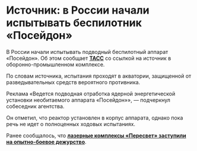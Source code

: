 Источник: в России начали испытывать беспилотник «Посейдон»
===========================================================

В России начали испытывать подводный беспилотный аппарат «Посейдон». Об этом сообщает [**ТАСС**](http://www.tass.ru/) со ссылкой на источник в оборонно-промышленном комплексе.

По словам источника, испытания проходят в акватории, защищенной от разведывательных средств вероятного противника. 

 Реклама      «Ведется подводная отработка ядерной энергетической установки необитаемого аппарата «Посейдон»», — подчеркнул собеседник агентства.

Он отметил, что реактор установлен в корпус аппарата, однако пока речь не идет о полноценных ходовых испытаниях.

Ранее сообщалось, что [**лазерные комплексы «Пересвет» заступили на опытно-боевое дежурство**](https://www.gazeta.ru/army/news/2018/12/05/12374269.shtml).

 
